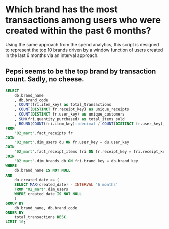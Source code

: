 # Which brand has the most transactions among users who were created within the past 6 months?
Using the same approach from the spend analytics, this script is designed to represent the top 10 brands driven by a window function of users created in the last 6 months via an interval approach.

## Pepsi seems to be the top brand by transaction count. Sadly, no cheese.

``` sql
SELECT 
    db.brand_name
    , db.brand_code
    , COUNT(fri.item_key) as total_transactions
    , COUNT(DISTINCT fr.receipt_key) as unique_receipts
    , COUNT(DISTINCT fr.user_key) as unique_customers
    , SUM(fri.quantity_purchased) as total_items_sold
    , ROUND(COUNT(fri.item_key)::decimal / COUNT(DISTINCT fr.user_key), 2) as transactions_per_customer
FROM 
    "02_mart".fact_receipts fr
JOIN 
    "02_mart".dim_users du ON fr.user_key = du.user_key
JOIN 
    "02_mart".fact_receipt_items fri ON fr.receipt_key = fri.receipt_key
JOIN 
    "02_mart".dim_brands db ON fri.brand_key = db.brand_key
WHERE 
    db.brand_name IS NOT NULL
AND 
    du.created_date >= (
    SELECT MAX(created_date) - INTERVAL '6 months'
    FROM "02_mart".dim_users
    WHERE created_date IS NOT NULL
    )
GROUP BY 
    db.brand_name, db.brand_code
ORDER BY 
    total_transactions DESC
LIMIT 10;
```